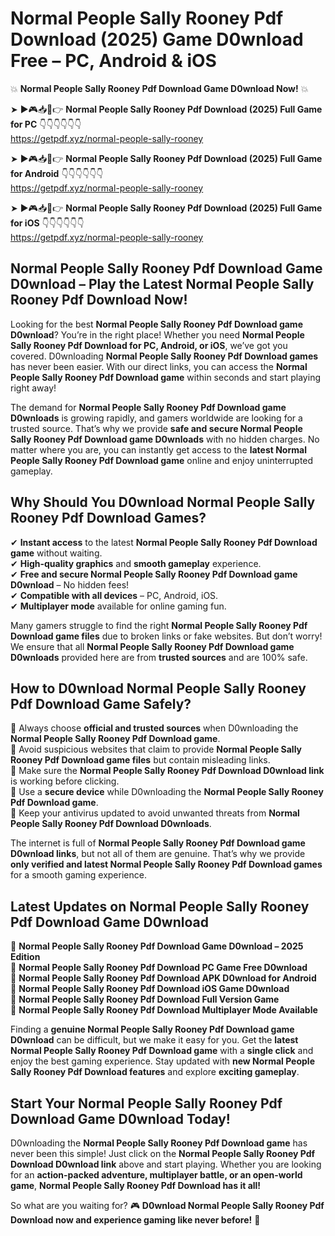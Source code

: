 # Normal People Sally Rooney Pdf Download (2025) Game D0wnload Free – PC, Android & iOS

💥 **Normal People Sally Rooney Pdf Download Game D0wnload Now!** 💥  

➤ ►🎮📥📱👉 **Normal People Sally Rooney Pdf Download (2025) Full Game for PC** 👇👇👇👇👇👇  
https://getpdf.xyz/normal-people-sally-rooney  

➤ ►🎮📥📱👉 **Normal People Sally Rooney Pdf Download (2025) Full Game for Android** 👇👇👇👇👇👇  
https://getpdf.xyz/normal-people-sally-rooney  

➤ ►🎮📥📱👉 **Normal People Sally Rooney Pdf Download (2025) Full Game for iOS** 👇👇👇👇👇👇  
https://getpdf.xyz/normal-people-sally-rooney  

## Normal People Sally Rooney Pdf Download Game D0wnload – Play the Latest Normal People Sally Rooney Pdf Download Now!

Looking for the best **Normal People Sally Rooney Pdf Download game D0wnload**? You’re in the right place! Whether you need **Normal People Sally Rooney Pdf Download for PC, Android, or iOS**, we’ve got you covered. D0wnloading **Normal People Sally Rooney Pdf Download games** has never been easier. With our direct links, you can access the **Normal People Sally Rooney Pdf Download game** within seconds and start playing right away!  

The demand for **Normal People Sally Rooney Pdf Download game D0wnloads** is growing rapidly, and gamers worldwide are looking for a trusted source. That’s why we provide **safe and secure Normal People Sally Rooney Pdf Download game D0wnloads** with no hidden charges. No matter where you are, you can instantly get access to the **latest Normal People Sally Rooney Pdf Download game** online and enjoy uninterrupted gameplay.  

## **Why Should You D0wnload Normal People Sally Rooney Pdf Download Games?**  

✔ **Instant access** to the latest **Normal People Sally Rooney Pdf Download game** without waiting.  
✔ **High-quality graphics** and **smooth gameplay** experience.  
✔ **Free and secure Normal People Sally Rooney Pdf Download game D0wnload** – No hidden fees!  
✔ **Compatible with all devices** – PC, Android, iOS.  
✔ **Multiplayer mode** available for online gaming fun.  

Many gamers struggle to find the right **Normal People Sally Rooney Pdf Download game files** due to broken links or fake websites. But don’t worry! We ensure that all **Normal People Sally Rooney Pdf Download game D0wnloads** provided here are from **trusted sources** and are 100% safe.  

## **How to D0wnload Normal People Sally Rooney Pdf Download Game Safely?**  

📌 Always choose **official and trusted sources** when D0wnloading the **Normal People Sally Rooney Pdf Download game**.  
📌 Avoid suspicious websites that claim to provide **Normal People Sally Rooney Pdf Download game files** but contain misleading links.  
📌 Make sure the **Normal People Sally Rooney Pdf Download D0wnload link** is working before clicking.  
📌 Use a **secure device** while D0wnloading the **Normal People Sally Rooney Pdf Download game**.  
📌 Keep your antivirus updated to avoid unwanted threats from **Normal People Sally Rooney Pdf Download D0wnloads**.  

The internet is full of **Normal People Sally Rooney Pdf Download game D0wnload links**, but not all of them are genuine. That’s why we provide **only verified and latest Normal People Sally Rooney Pdf Download games** for a smooth gaming experience.  

## **Latest Updates on Normal People Sally Rooney Pdf Download Game D0wnload**  

🔹 **Normal People Sally Rooney Pdf Download Game D0wnload – 2025 Edition**  
🔹 **Normal People Sally Rooney Pdf Download PC Game Free D0wnload**  
🔹 **Normal People Sally Rooney Pdf Download APK D0wnload for Android**  
🔹 **Normal People Sally Rooney Pdf Download iOS Game D0wnload**  
🔹 **Normal People Sally Rooney Pdf Download Full Version Game**  
🔹 **Normal People Sally Rooney Pdf Download Multiplayer Mode Available**  

Finding a **genuine Normal People Sally Rooney Pdf Download game D0wnload** can be difficult, but we make it easy for you. Get the **latest Normal People Sally Rooney Pdf Download game** with a **single click** and enjoy the best gaming experience. Stay updated with **new Normal People Sally Rooney Pdf Download features** and explore **exciting gameplay**.  

## **Start Your Normal People Sally Rooney Pdf Download Game D0wnload Today!**  

D0wnloading the **Normal People Sally Rooney Pdf Download game** has never been this simple! Just click on the **Normal People Sally Rooney Pdf Download D0wnload link** above and start playing. Whether you are looking for an **action-packed adventure, multiplayer battle, or an open-world game**, **Normal People Sally Rooney Pdf Download has it all!**  

So what are you waiting for? 🎮 **D0wnload Normal People Sally Rooney Pdf Download now and experience gaming like never before!** 🚀  